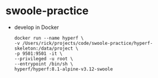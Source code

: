 # swoole-practice

- develop in Docker
    ```
    docker run --name hyperf \
    -v /Users/rick/projects/code/swoole-practice/hyperf-skeleton:/data/project \
    -p 9501:9501 -it \
    --privileged -u root \
    --entrypoint /bin/sh \
    hyperf/hyperf:8.1-alpine-v3.12-swoole
    ```
